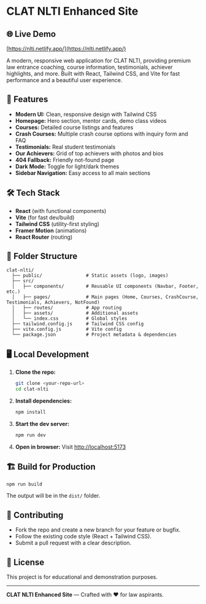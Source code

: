 # CLAT NLTI Enhanced Site

## 🌐 Live Demo
[https://nlti.netlify.app/](https://nlti.netlify.app/)

A modern, responsive web application for CLAT NLTI, providing premium law entrance coaching, course information, testimonials, achiever highlights, and more. Built with React, Tailwind CSS, and Vite for fast performance and a beautiful user experience.

## 🚀 Features
- **Modern UI:** Clean, responsive design with Tailwind CSS
- **Homepage:** Hero section, mentor cards, demo class videos
- **Courses:** Detailed course listings and features
- **Crash Courses:** Multiple crash course options with inquiry form and FAQ
- **Testimonials:** Real student testimonials
- **Our Achievers:** Grid of top achievers with photos and bios
- **404 Fallback:** Friendly not-found page
- **Dark Mode:** Toggle for light/dark themes
- **Sidebar Navigation:** Easy access to all main sections

## 🛠️ Tech Stack
- **React** (with functional components)
- **Vite** (for fast dev/build)
- **Tailwind CSS** (utility-first styling)
- **Framer Motion** (animations)
- **React Router** (routing)

## 📁 Folder Structure
```
clat-nlti/
  ├── public/                # Static assets (logo, images)
  ├── src/
  │   ├── components/        # Reusable UI components (Navbar, Footer, etc.)
  │   ├── pages/             # Main pages (Home, Courses, CrashCourse, Testimonials, Achievers, NotFound)
  │   ├── routes/            # App routing
  │   ├── assets/            # Additional assets
  │   └── index.css          # Global styles
  ├── tailwind.config.js     # Tailwind CSS config
  ├── vite.config.js         # Vite config
  └── package.json           # Project metadata & dependencies
```

## 🖥️ Local Development
1. **Clone the repo:**
   ```bash
   git clone <your-repo-url>
   cd clat-nlti
   ```
2. **Install dependencies:**
   ```bash
   npm install
   ```
3. **Start the dev server:**
   ```bash
   npm run dev
   ```
4. **Open in browser:**
   Visit [http://localhost:5173](http://localhost:5173)

## 🏗️ Build for Production
```bash
npm run build
```
The output will be in the `dist/` folder.

## 🤝 Contributing
- Fork the repo and create a new branch for your feature or bugfix.
- Follow the existing code style (React + Tailwind CSS).
- Submit a pull request with a clear description.

## 📄 License
This project is for educational and demonstration purposes.

---

**CLAT NLTI Enhanced Site** — Crafted with ❤️ for law aspirants.
